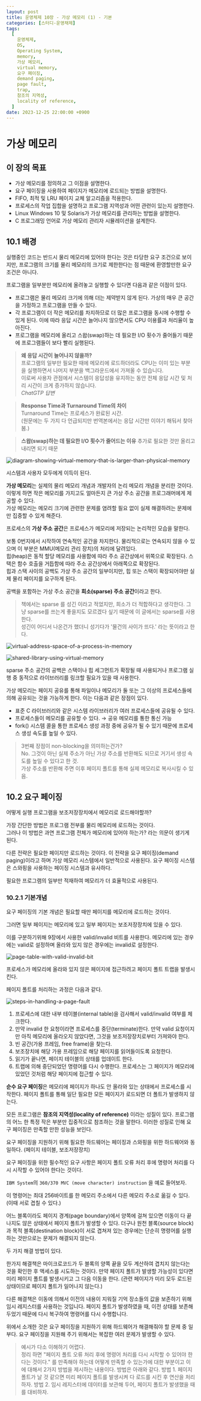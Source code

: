 ```yaml
---
layout: post
title: 운영체제 10장 - 가상 메모리 (1) - 기본
categories: [스터디-운영채제]
tags:
  [
    운영체제,
    OS,
    Operating System,
    memory,
    가상 메모리,
    virtual memory,
    요구 페이징,
    demand paging,
    page fault,
    trap,
    참조의 지역성,
    locality of reference,
  ]
date: 2023-12-25 22:00:00 +0900
---
```


# 가상 메모리

## 이 장의 목표

- 가상 메모리를 정의하고 그 이점을 설명한다.
- 요구 페이징을 사용하여 페이지가 메모리에 로드되는 방법을 설명한다.
- FIFO, 최적 및 LRU 페이지 교체 알고리즘을 적용한다.
- 프로세스의 작업 집합을 설명하고 프로그램 지역성과 어떤 관련이 있는지 설명한다.
- Linux Windows 10 및 Solaris가 가상 메모리를 관리하는 방법을 설명한다.
- C 프로그래밍 언어로 가상 메모리 관리자 시뮬레이션을 설계한다.

## 10.1 배경

실행중인 코드는 반드시 물리 메모리에 있어야 한다는 것은 타당한 요구 조건으로 보이지만, 프로그램의 크기를 물리 메모리의 크기로 제한한다는 점 때문에 환영할만한 요구 조건은 아니다.

프로그램을 일부분만 메모리에 올려놓고 실행할 수 있다면 다음과 같은 이점이 있다.

- 프로그램은 물리 메모리 크기에 의해 더는 제약받지 않게 된다. 가상의 매우 큰 공간을 가정하고 프로그램을 만들 수 있다.
- 각 프로그램이 더 작은 메모리를 차지하므로 더 많은 프로그램을 동시에 수행할 수 있게 된다. 이에 따라 응답 시간은 늘어나지 않으면서도 CPU 이용률과 처리율이 높아진다.
- 프로그램을 메모리에 올리고 스왑(swap)하는 데 필요한 I/O 횟수가 줄어들기 때문에 프로그램들이 보다 빨리 실행된다.

> **왜 응답 시간이 늘어나지 않을까?**  
> 프로그램의 일부만 필요한 때에 메모리에 로드하더라도 CPU는 이미 있는 부분을 실행하면서 나머지 부분을 백그라운드에서 가져올 수 있습니다.  
> 이로써 사용자 관점에서 시스템이 응답성을 유지하는 동안 전체 응답 시간 및 처리 시간이 크게 증가하지 않습니다.  
> _ChatGTP 답변_

> **Response Time과 Turnaround Time의 차이**  
> Turnaround Time는 프로세스가 완료된 시간.  
> (원문에는 두 가지 다 언급되지만 번역본에서는 응답 시간만 이야기 해둬서 찾아봄.)

> **스왑(swap)하는 데 필요한 I/O 횟수가 줄어드는 이유**
> 추가로 필요한 것만 올리고 내리면 되기 때문

![diagram-showing-virtual-memory-that-is-larger-than-physical-memory](/assets/images/2023-12-25-os-ch-10-virtual-memory/diagram-showing-virtual-memory-that-is-larger-than-physical-memory.png)

시스템과 사용자 모두에게 이득이 된다.

**가상 메모리**는 실제의 물리 메모리 개념과 개발자의 논리 메모리 개념을 분리한 것이다.  
이렇게 하면 작은 메모리를 가지고도 얼마든지 큰 가상 주소 공간을 프로그래머에게 제공할 수 있다.  
가상 메모리는 메모리 크기에 관련한 문제를 염려할 필요 없이 실제 해결하려는 문제에만 집중할 수 있게 해준다.

프로세스의 **가상 주소 공간**은 프로세스가 메모리에 저장되는 논리적인 모습을 말한다.

보통 0번지에서 시작하여 연속적인 공간을 차지한다. 물리적으로는 연속되지 않을 수 있으며 이 부분은 MMU(메모리 관리 장치)의 처리에 달려있다.  
힙(heap)은 동적 할당 메모리를 사용함에 따라 주소 공간상에서 위쪽으로 확장된다. 스택은 함수 호출을 거듭함에 따라 주소 공간상에서 아래쪽으로 확장된다.  
힙과 스택 사이의 공백도 가상 주소 공간의 일부이지만, 힙 또는 스택이 확장되어야만 실제 물리 페이지를 요구하게 된다.

공백을 포함하는 가상 주소 공간을 **희소(sparse) 주소 공간**이라고 한다.

> 책에서는 sparse 를 성긴 이라고 적었지만, 희소가 더 적합하다고 생각한다. 그냥 sparse를 쓰는게 좋을지도 모르겠다 싶기 때문에 이 글에서는 sparse를 사용한다.  
> 성긴이 어디서 나온건가 했더니 성기다가 '물건의 사이가 뜨다.' 라는 뜻이라고 한다.

![virtual-address-space-of-a-process-in-memory](/assets/images/2023-12-25-os-ch-10-virtual-memory/virtual-address-space-of-a-process-in-memory.png)

![shared-library-using-virtual-memory](/assets/images/2023-12-25-os-ch-10-virtual-memory/shared-library-using-virtual-memory.png)

sparse 주소 공간의 공백은 스택이나 힙 세그먼트가 확장될 때 사용되거나 프로그램 실행 중 동적으로 라이브러리를 링크할 필요가 있을 때 사용한다.

가상 메모리는 페이지 공유를 통해 파일이나 메모리가 둘 또는 그 이상의 프로세스들에 의해 공유되는 것을 가능하게 한다. 이는 다음과 같은 장점이 있다.

- 표준 C 라이브러리와 같은 시스템 라이브러리가 여러 프로세스들에 공유될 수 있다.
- 프로세스들이 메모리를 공유할 수 있다. → 공유 메모리를 통한 통신 가능
- fork() 시스템 콜을 통한 프로세스 생성 과정 중에 공유가 될 수 있기 때문에 프로세스 생성 속도를 높일 수 있다.

> 3번째 장점이 non-blocking을 의미하는건가?  
> No. 그것이 아닌 실제 주소가 아닌 가상 주소를 반환해도 되므로 거기서 생성 속도를 높일 수 있다고 한 것.  
> 가상 주소를 반환해 주면 이후 페이지 폴트를 통해 실제 메모리로 복사시킬 수 있음.

## 10.2 요구 페이징

어떻게 실행 프로그램을 보조저장장치에서 메모리로 로드해야할까?

가장 간단한 방법은 프로그램 전부를 물리 메모리에 로드하는 것이다.  
그러나 이 방법은 과연 프로그램 전체가 메모리에 있어야 하는가? 라는 의문이 생기게 된다.

다른 전략은 필요한 페이지만 로드하는 것이다. 이 전략을 요구 페이징(demand paging)이라고 하며 가상 메모리 시스템에서 일반적으로 사용된다. 요구 페이징 시스템은 스와핑을 사용하는 페이징 시스템과 유사하다.

필요한 프로그램의 일부만 적재하여 메모리가 더 효율적으로 사용된다.

### 10.2.1 기본개념

요구 페이징의 기본 개념은 필요할 때만 페이지를 메모리에 로드하는 것이다.

그러면 일부 페이지는 메모리에 있고 일부 페이지는 보조저장장치에 있을 수 있다.

이를 구분하기위해 9장에서 사용한 valid/invalid 비트를 사용한다. 메모리에 있는 경우에는 valid로 설정하며 올라와 있지 않은 경우에는 invalid로 설정한다.

![page-table-with-valid-invalid-bit](/assets/images/2023-12-25-os-ch-10-virtual-memory/page-table-with-valid-invalid-bit.png)

프로세스가 메모리에 올라와 있지 않은 페이지에 접근하려고 페이지 폴트 트랩을 발생시킨다.

페이지 폴트를 처리하는 과정은 다음과 같다.

![steps-in-handling-a-page-fault](/assets/images/2023-12-25-os-ch-10-virtual-memory/steps-in-handling-a-page-fault.png)

1. 프로세스에 대한 내부 테이블(internal table)을 검사해서 valid/invalid 여부를 체크한다.
2. 만약 invalid 한 요청이라면 프로세스를 중단(terminate)한다. 만약 valid 요청이지만 아직 메모리에 올라오지 않았다면, 그것을 보조저장장치로부터 가져와야 한다.
3. 빈 공간(가용 프레임, free frame)을 찾는다.
4. 보조장치에 해당 가용 프레임으로 해당 페이지를 읽어들이도록 요청한다.
5. 읽기가 끝나면, 페이지 테이블의 상태를 업데이트 한다.
6. 트랩에 의해 중단되었던 명령어를 다시 수행한다. 프로세스는 그 페이지가 메모리에 있었던 것처럼 해당 페이지에 접근할 수 있다.

**순수 요구 페이징**은 메모리에 페이지가 하나도 안 올라와 있는 상태에서 프로세스를 시작한다. 페이지 폴트를 통해 일단 필요한 모든 페이지가 로드되면 더 폴트가 발생하지 않는다.

모든 프로그램은 **참조의 지역성(locality of reference)** 이라는 성질이 있다. 프로그램의 어느 한 특정 작은 부분만 집중적으로 참조하는 것을 말한다. 이러한 성질로 인해 요구 페이징은 만족할 만한 성능을 보인다.

요구 페이징을 지원하기 위해 필요한 하드웨어는 페이징과 스와핑을 위한 하드웨어와 동일하다. (페이지 테이블, 보조저장장치)

요구 페이징을 위한 필수적인 요구 사항은 페이지 폴트 오류 처리 후에 명령어 처리를 다시 시작할 수 있어야 한다는 것이다.

`IBM System`의 `360/370 MVC (move character) instruction` 을 예로 들어보자.

이 명령어는 최대 256바이트를 한 메모리 주소에서 다른 메모리 주소로 옮길 수 있다. (이때 서로 겹칠 수 있다.)

어느 블록이라도 페이지 경계(page boundary)에서 양쪽에 걸쳐 있으면 이동이 다 끝나지도 않은 상태에서 페이지 폴트가 발생할 수 있다. 더구나 원천 블록(source block)과 목적 블록(destination block)이 서로 겹쳐져 있는 경우에는 단순히 명령어를 실행하는 것만으로는 문제가 해결되지 않는다.

두 가지 해결 방법이 있다.

한가지 해결책은 마이크로코드가 두 블록의 양쪽 끝을 모두 계산하여 겹치지 않는다는 것을 확인한 후 액세스를 시도하는 것이다. 만약 페이지 폴트가 발생할 가능성이 있다면 미리 페이지 폴트를 발생시키고 그 다음 이동을 한다. (관련 페이지가 미리 모두 로드된 상태이므로 페이지 폴트가 일어나지 않는다.)

다른 해결책은 이동에 의해서 이전의 내용이 지워질 기억 장소들의 값을 보존하기 위해 임시 레지스터를 사용하는 것입니다. 페이지 폴트가 발생하였을 때, 이전 상태를 보존해두었기 때문에 다시 복구하여 명령어를 다시 수행합니다.

위에서 소개한 것은 요구 페이징을 지원하기 위해 하드웨어가 해결해줘야 할 문제 중 일부다. 요구 페이징을 지원해 주기 위해서는 복잡한 여러 문제가 발생할 수 있다.

> 예시가 다소 이해하기 어렵다.  
> 정리 하면 "페이지 폴트 오류 처리 후에 명령어 처리를 다시 시작할 수 있어야 한다는 것이다." 를 만족해야 하는데 어떻게 만족할 수 있는가에 대한 부분이고 이에 대해서 2가지 방법을 제시하는 내용이다. 방법은 아래와 같다.
> 방법 1. 페이지 폴트가 날 것 같으면 미리 페이지 폴트를 발생시켜 다 로드를 시킨 후 연산을 처리하자.
> 방법 2. 임시 레지스터에 데이터를 보관해 두어, 페이지 폴트가 발생했을 때를 대비하자.
